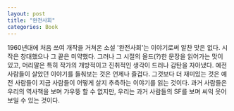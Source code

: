 ```yaml
---
layout: post
title: "완전사회"
categories: Book
---
```


1960년대에 처음 쓰여 개작을 거쳐온 소설 '완전사회'는 이야기로써 알찬 맛은 없다. 시작은 창대했으나 그 끝은 미약했다. 그러나 그 시절의 올드(?)한 문장을 읽어가는 맛이 있고, 머리말은 특히 작가의 개방적이고 진취적인 생각이 드러나 감탄을 자아냈다. 예전 사람들이 살았던 이야기를 들춰보는 것은 언제나 즐겁다. 그것보다 더 재미있는 것은 예전 사람들이 지금 사람들이 어떻게 살지 추측하는 이야기를 읽는 것이다. 과거 사람들은 우리의 역사책을 보며 갸우뚱 할 수 없지만, 우리는 과거 사람들의 SF를 보며 씨익 웃어보일 수 있는 것이다.
